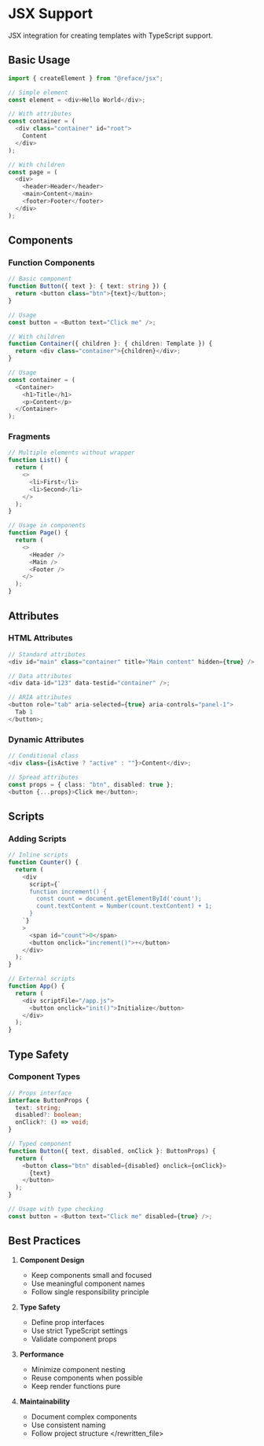 # JSX Support

JSX integration for creating templates with TypeScript support.

## Basic Usage

```typescript
import { createElement } from "@reface/jsx";

// Simple element
const element = <div>Hello World</div>;

// With attributes
const container = (
  <div class="container" id="root">
    Content
  </div>
);

// With children
const page = (
  <div>
    <header>Header</header>
    <main>Content</main>
    <footer>Footer</footer>
  </div>
);
```

## Components

### Function Components

```typescript
// Basic component
function Button({ text }: { text: string }) {
  return <button class="btn">{text}</button>;
}

// Usage
const button = <Button text="Click me" />;

// With children
function Container({ children }: { children: Template }) {
  return <div class="container">{children}</div>;
}

// Usage
const container = (
  <Container>
    <h1>Title</h1>
    <p>Content</p>
  </Container>
);
```

### Fragments

```typescript
// Multiple elements without wrapper
function List() {
  return (
    <>
      <li>First</li>
      <li>Second</li>
    </>
  );
}

// Usage in components
function Page() {
  return (
    <>
      <Header />
      <Main />
      <Footer />
    </>
  );
}
```

## Attributes

### HTML Attributes

```typescript
// Standard attributes
<div id="main" class="container" title="Main content" hidden={true} />;

// Data attributes
<div data-id="123" data-testid="container" />;

// ARIA attributes
<button role="tab" aria-selected={true} aria-controls="panel-1">
  Tab 1
</button>;
```

### Dynamic Attributes

```typescript
// Conditional class
<div class={isActive ? "active" : ""}>Content</div>;

// Spread attributes
const props = { class: "btn", disabled: true };
<button {...props}>Click me</button>;
```

## Scripts

### Adding Scripts

```typescript
// Inline scripts
function Counter() {
  return (
    <div
      script={`
      function increment() {
        const count = document.getElementById('count');
        count.textContent = Number(count.textContent) + 1;
      }
    `}
    >
      <span id="count">0</span>
      <button onclick="increment()">+</button>
    </div>
  );
}

// External scripts
function App() {
  return (
    <div scriptFile="/app.js">
      <button onclick="init()">Initialize</button>
    </div>
  );
}
```

## Type Safety

### Component Types

```typescript
// Props interface
interface ButtonProps {
  text: string;
  disabled?: boolean;
  onClick?: () => void;
}

// Typed component
function Button({ text, disabled, onClick }: ButtonProps) {
  return (
    <button class="btn" disabled={disabled} onclick={onClick}>
      {text}
    </button>
  );
}

// Usage with type checking
const button = <Button text="Click me" disabled={true} />;
```

## Best Practices

1. **Component Design**

   - Keep components small and focused
   - Use meaningful component names
   - Follow single responsibility principle

2. **Type Safety**

   - Define prop interfaces
   - Use strict TypeScript settings
   - Validate component props

3. **Performance**

   - Minimize component nesting
   - Reuse components when possible
   - Keep render functions pure

4. **Maintainability**
   - Document complex components
   - Use consistent naming
   - Follow project structure
     </rewritten_file>
